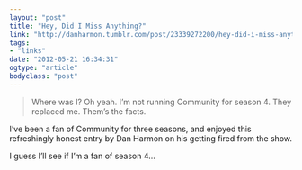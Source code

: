 ```yaml
---
layout: "post"
title: "Hey, Did I Miss Anything?"
link: "http://danharmon.tumblr.com/post/23339272200/hey-did-i-miss-anything"
tags: 
- "links"
date: "2012-05-21 16:34:31"
ogtype: "article"
bodyclass: "post"
---
```


> Where was I? Oh yeah. I’m not running Community for season 4. They replaced me. Them’s the facts.

I’ve been a fan of Community for three seasons, and enjoyed this refreshingly honest entry by Dan Harmon on his getting fired from the show.

I guess I’ll see if I’m a fan of season 4…